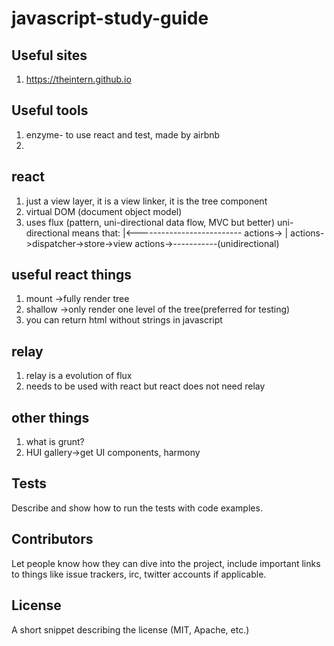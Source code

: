 # javascript-study-guide

## Useful sites
1. https://theintern.github.io


## Useful tools
1. enzyme- to use react and test, made by airbnb
2. 

## react
1. just a view layer, it is a view linker, it is the tree component
2. virtual DOM (document object model)
3. uses flux (pattern, uni-directional data flow, MVC but better)
uni-directional means that:
   |<--------------------------
actions->                     |
actions->dispatcher->store->view
actions->-----------(unidirectional)


## useful react things

1. mount ->fully render tree
2. shallow ->only render one level of the tree(preferred for testing)
3. you can return html without strings in javascript

## relay
1. relay is a evolution of flux
2. needs to be used with react but react does not need relay

## other things
1. what is grunt?
2. HUI gallery->get UI components, harmony
## Tests

Describe and show how to run the tests with code examples.

## Contributors

Let people know how they can dive into the project, include important links to things like issue trackers, irc, twitter accounts if applicable.

## License

A short snippet describing the license (MIT, Apache, etc.)
